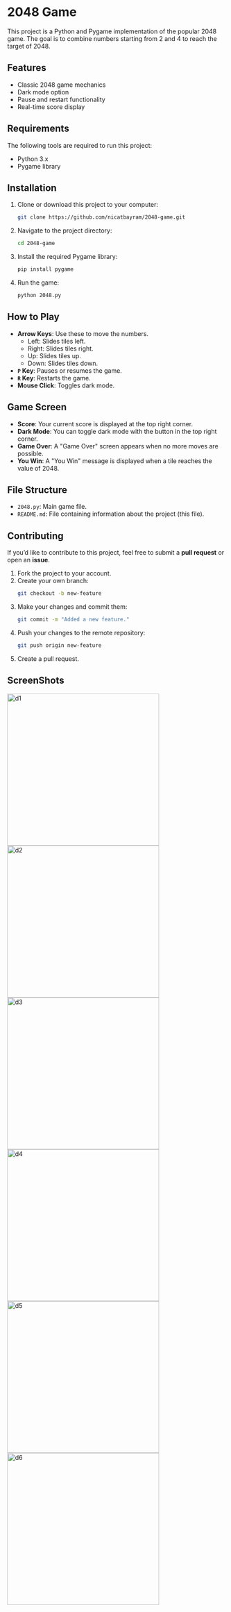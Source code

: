# 2048 Game

This project is a Python and Pygame implementation of the popular 2048 game. The goal is to combine numbers starting from 2 and 4 to reach the target of 2048.

## Features

- Classic 2048 game mechanics
- Dark mode option
- Pause and restart functionality
- Real-time score display

## Requirements

The following tools are required to run this project:

- Python 3.x
- Pygame library

## Installation

1. Clone or download this project to your computer:
   ```bash
   git clone https://github.com/nicatbayram/2048-game.git
   ```

2. Navigate to the project directory:
   ```bash
   cd 2048-game
   ```

3. Install the required Pygame library:
   ```bash
   pip install pygame
   ```

4. Run the game:
   ```bash
   python 2048.py
   ```

## How to Play

- **Arrow Keys**: Use these to move the numbers.
  - Left: Slides tiles left.
  - Right: Slides tiles right.
  - Up: Slides tiles up.
  - Down: Slides tiles down.
- **`P` Key**: Pauses or resumes the game.
- **`R` Key**: Restarts the game.
- **Mouse Click**: Toggles dark mode.

## Game Screen

- **Score**: Your current score is displayed at the top right corner.
- **Dark Mode**: You can toggle dark mode with the button in the top right corner.
- **Game Over**: A "Game Over" screen appears when no more moves are possible.
- **You Win**: A "You Win" message is displayed when a tile reaches the value of 2048.

## File Structure

- `2048.py`: Main game file.
- `README.md`: File containing information about the project (this file).

## Contributing

If you’d like to contribute to this project, feel free to submit a **pull request** or open an **issue**.

1. Fork the project to your account.
2. Create your own branch:
   ```bash
   git checkout -b new-feature
   ```
3. Make your changes and commit them:
   ```bash
   git commit -m "Added a new feature."
   ```
4. Push your changes to the remote repository:
   ```bash
   git push origin new-feature
   ```
5. Create a pull request.

## ScreenShots

<img width="350" alt="d1" src="https://github.com/user-attachments/assets/db9de51c-4077-4eb5-aa46-ff3c4dca8dd4" />
<img width="350" alt="d2" src="https://github.com/user-attachments/assets/8d62149a-607a-4487-bdd7-60e864d2e05b" />
<img width="350" alt="d3" src="https://github.com/user-attachments/assets/857244c9-8edb-4a07-835a-f6520c33b8e0" />
<img width="350" alt="d4" src="https://github.com/user-attachments/assets/e5b14faf-18e1-4cce-956a-fc97812e3a76" />
<img width="350" alt="d5" src="https://github.com/user-attachments/assets/410ba02f-16ed-4a2f-a489-87c431732b39" />
<img width="350" alt="d6" src="https://github.com/user-attachments/assets/a5783923-e110-4ac4-8c9f-f2c07c1ca286" />
